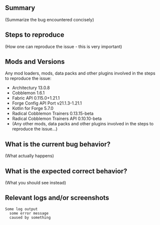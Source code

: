 ## Summary

(Summarize the bug encountered concisely)

## Steps to reproduce

(How one can reproduce the issue - this is very important)

## Mods and Versions

Any mod loaders, mods, data packs and other plugins involved in the steps to reproduce the issue:

- Architectury 13.0.8
- Cobblemon 1.6.1
- Fabric API 0.115.0+1.21.1
- Forge Config API Port v21.1.3-1.21.1
- Kotlin for Forge 5.7.0
- Radical Cobblemon Trainers 0.13.15-beta
- Radical Cobblemon Trainers API 0.10.10-beta
- (Any other mods, data packs and other plugins involved in the steps to reproduce the issue...)

## What is the current bug behavior?

(What actually happens)

## What is the expected correct behavior?

(What you should see instead)

## Relevant logs and/or screenshots

```log
Some log output
  some error message
  caused by something
```
